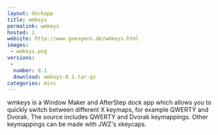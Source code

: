 ```yaml
---
layout: dockapp
title: wmkeys
permalink: wmkeys
hosted: 1
website: http://www.goesgens.de/wmkeys.html
images:
 - wmkeys.png
versions:
 -
  number: 0.1
  download: wmkeys-0.1.tar.gz
categories: misc
---
```

wmkeys is a Window Maker and AfterStep dock app which allows you to quickly switch between different X keymaps, for example QWERTY and Dvorak. The source includes QWERTY and Dvorak keymappings. Other keymappings can be made with JWZ's xkeycaps.
